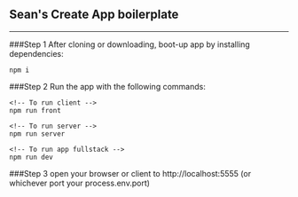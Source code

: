 ## Sean's Create App boilerplate
---
###Step 1 
After cloning or downloading, boot-up app by installing dependencies:
```
npm i
```

###Step 2
Run the app with the following commands:


```
<!-- To run client -->
npm run front
```
```
<!-- To run server -->
npm run server
```
```
<!-- To run app fullstack -->
npm run dev
```
###Step 3
open your browser or client to http://localhost:5555 (or whichever port your process.env.port)